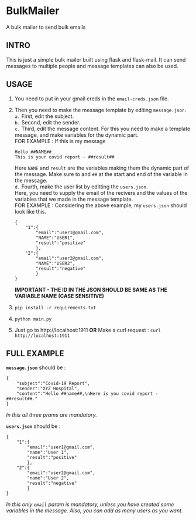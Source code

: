 # BulkMailer
A bulk mailer to send bulk emails


## INTRO
This is just a simple bulk mailer built using flask and flask-mail. It can send messages to multiple people and message templates can also be used.

## USAGE
   1. You need to put in your gmail creds in the `email-creds.json` file.
   
   2. Then you need to make the message template by editing `message.json`.  
      `a.` First, edit the subject.  
      `b.` Second, edit the sender.  
      `c.` Third, edit the message content. For this you need to make a template message, and make variables for the dynamic part.  
         FOR EXAMPLE : If this is my message  
         ```
         Hello ##NAME##
         This is your covid report - ##result##
         ```
         Here `NAME` and `result` are the variables making them the dynamic part of the message.
         Make sure to and `##` at the start and end of the variable in the message.  
      `d.` Fourth, make the user list by editting the `users.json`.  
         Here, you need to supply the email of the recivers and the values of the variables that we made in the message template.  
         FOR EXAMPLE : Considering the above example, my `users.json` should look like this.  
         ```
         {
             "1":{
                 "email":"user1@gmail.com",
                 "NAME":"USER1",
                 "result":"positive"
                 },
             "2":{
                 "email":"user2@gmail.com",
                 "NAME":"USER2",
                 "result":"negative"
                 }
         }                 
         ```
         **IMPORTANT - THE ID IN THE JSON SHOULD BE SAME AS THE VARIABLE NAME (CASE SENSITIVE)**  
         
   3. `pip install -r requirements.txt`  
   
   4. `python main.py`  
   
   5. Just go to http://localhost:1911 **OR** Make a curl request : `curl http://localhost:1911`


## FULL EXAMPLE

**`message.json`** should be :
```
{
    "subject":"Covid-19 Report",
    "sender":"XYZ Hospital",
    "content":"Hello ##name##,\nHere is you covid report - ##result##."
}
```
*In this all three prams are mandatory.*
  

**`users.json`** should be :
```
{
    "1":{
        "email":"user1@gmail.com",
        "name":"User 1",
        "result":"positive"
        },
    "2":{
        "email":"user2@gmail.com",
        "name":"User 2",
        "result":"negative"
        }
}
```
*In this only `email` param is mandatory, unless you have created some variables in the message.*
*Also, you can add as many users as you want.*
